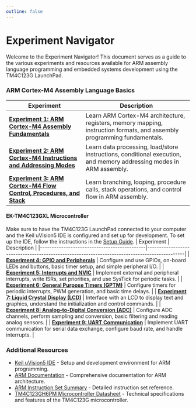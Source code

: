 ```yaml
---
outline: false
---
```

# Experiment Navigator

Welcome to the Experiment Navigator! This document serves as a guide to the various experiments and resources available for ARM assembly language programming and embedded systems development using the TM4C123G LaunchPad.
### ARM Cortex-M4 Assembly Language Basics
| Experiment                                  | Description                                                                                  |
|---------------------------------------------|----------------------------------------------------------------------------------------------|
|  [**Experiment 1: ARM Cortex-M4 Assembly Fundamentals**](/experiments/1)           | Learn ARM Cortex-M4 architecture, registers, memory mapping, instruction formats, and assembly programming fundamentals. |
|  [**Experiment 2: ARM Cortex-M4 Instructions and Addressing Modes**](/experiments/2) | Learn data processing, load/store instructions, conditional execution, and memory addressing modes in ARM assembly. |
|  [**Experiment 3: ARM Cortex-M4 Flow Control, Procedures, and Stack**](/experiments/3)     | Learn branching, looping, procedure calls, stack operations, and control flow in ARM assembly.      |
#### EK-TM4C123GXL Microcontroller
Make sure to have the TM4C123G LaunchPad connected to your computer and the Keil uVision5 IDE is configured and set up for development. To set up the IDE, follow the instructions in the [Setup Guide](/setup.md).
| Experiment                                  | Description                                                                                  |
|---------------------------------------------|----------------------------------------------------------------------------------------------|
| [**Experiment 4: GPIO and Peripherals**](/experiments/4) | Configure and use GPIOs, on-board LEDs and buttons, basic timer setup, and simple peripheral I/O. | 
| [**Experiment 5: Interrupts and NVIC**](/experiments/5) | Implement external and peripheral interrupts, write ISRs, set priorities, and use SysTick for periodic tasks. | 
| [**Experiment 6: General Purpose Timers (GPTM)**](/experiments/6) | Configure timers for periodic interrupts, PWM generation, and basic time delays. |
| [**Experiment 7: Liquid Crystal Display (LCD)**](/experiments/7) | Interface with an LCD to display text and graphics, understand the initialization and control commands. | 
| [**Experiment 8: Analog-to-Digital Conversion (ADC)**](/experiments/8) | Configure ADC channels, perform sampling and conversion, basic filtering and reading analog sensors. |
| [**Experiment 9: UART Communication**](/experiments/9) | Implement UART communication for serial data exchange, configure baud rate, and handle interrupts. |

###  Additional Resources
-  [Keil uVision5 IDE](https://www.keil.com/demo/eval/arm.htm) - Setup and development environment for ARM programming.
-  [ARM Documentation](https://developer.arm.com/documentation/dui0041/latest/) - Comprehensive documentation for ARM architecture.
-  [ARM Instruction Set Summary](https://developer.arm.com/documentation/100165/0201/Programmers-Model/Instruction-set-summary/Processor-instructions) - Detailed instruction set reference.
-  [TM4C123GH6PM Microcontroller Datasheet](https://www.ti.com/lit/ds/symlink/tm4c123gh6pm.pdf) - Technical specifications and features of the TM4C123G microcontroller.